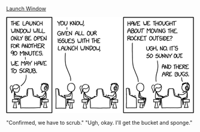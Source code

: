 [Launch Window](https://xkcd.com/2746)

![Launch Window](./random_comic.png)

"Confirmed, we have to scrub." "Ugh, okay. I'll get the bucket and sponge."

